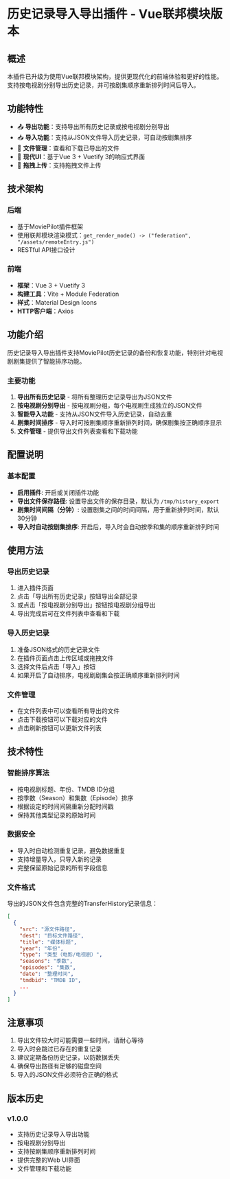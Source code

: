 # 历史记录导入导出插件 - Vue联邦模块版本

## 概述

本插件已升级为使用Vue联邦模块架构，提供更现代化的前端体验和更好的性能。支持按电视剧分别导出历史记录，并可按剧集顺序重新排列时间后导入。

## 功能特性

- 📤 **导出功能**：支持导出所有历史记录或按电视剧分别导出
- 📥 **导入功能**：支持从JSON文件导入历史记录，可自动按剧集排序
- 📁 **文件管理**：查看和下载已导出的文件
- 🎨 **现代UI**：基于Vue 3 + Vuetify 3的响应式界面
- 🔄 **拖拽上传**：支持拖拽文件上传

## 技术架构

### 后端
- 基于MoviePilot插件框架
- 使用联邦模块渲染模式：`get_render_mode() -> ("federation", "/assets/remoteEntry.js")`
- RESTful API接口设计

### 前端
- **框架**：Vue 3 + Vuetify 3
- **构建工具**：Vite + Module Federation
- **样式**：Material Design Icons
- **HTTP客户端**：Axios

## 功能介绍

历史记录导入导出插件支持MoviePilot历史记录的备份和恢复功能，特别针对电视剧剧集提供了智能排序功能。

### 主要功能

1. **导出所有历史记录** - 将所有整理历史记录导出为JSON文件
2. **按电视剧分别导出** - 按电视剧分组，每个电视剧生成独立的JSON文件
3. **智能导入功能** - 支持从JSON文件导入历史记录，自动去重
4. **剧集时间排序** - 导入时可按剧集顺序重新排列时间，确保剧集按正确顺序显示
5. **文件管理** - 提供导出文件列表查看和下载功能

## 配置说明

### 基本配置

- **启用插件**: 开启或关闭插件功能
- **导出文件保存路径**: 设置导出文件的保存目录，默认为 `/tmp/history_export`
- **剧集时间间隔（分钟）**: 设置剧集之间的时间间隔，用于重新排列时间，默认30分钟
- **导入时自动按剧集排序**: 开启后，导入时会自动按季和集的顺序重新排列时间

## 使用方法

### 导出历史记录

1. 进入插件页面
2. 点击「导出所有历史记录」按钮导出全部记录
3. 或点击「按电视剧分别导出」按钮按电视剧分组导出
4. 导出完成后可在文件列表中查看和下载

### 导入历史记录

1. 准备JSON格式的历史记录文件
2. 在插件页面点击上传区域或拖拽文件
3. 选择文件后点击「导入」按钮
4. 如果开启了自动排序，电视剧剧集会按正确顺序重新排列时间

### 文件管理

- 在文件列表中可以查看所有导出的文件
- 点击下载按钮可以下载对应的文件
- 点击刷新按钮可以更新文件列表

## 技术特性

### 智能排序算法

- 按电视剧标题、年份、TMDB ID分组
- 按季数（Season）和集数（Episode）排序
- 根据设定的时间间隔重新分配时间戳
- 保持其他类型记录的原始时间

### 数据安全

- 导入时自动检测重复记录，避免数据重复
- 支持增量导入，只导入新的记录
- 完整保留原始记录的所有字段信息

### 文件格式

导出的JSON文件包含完整的TransferHistory记录信息：

```json
[
  {
    "src": "源文件路径",
    "dest": "目标文件路径",
    "title": "媒体标题",
    "year": "年份",
    "type": "类型（电影/电视剧）",
    "seasons": "季数",
    "episodes": "集数",
    "date": "整理时间",
    "tmdbid": "TMDB ID",
    ...
  }
]
```

## 注意事项

1. 导出文件较大时可能需要一些时间，请耐心等待
2. 导入时会跳过已存在的重复记录
3. 建议定期备份历史记录，以防数据丢失
4. 确保导出路径有足够的磁盘空间
5. 导入的JSON文件必须符合正确的格式

## 版本历史

### v1.0.0
- 支持历史记录导入导出功能
- 按电视剧分别导出
- 支持按剧集顺序重新排列时间
- 提供完整的Web UI界面
- 文件管理和下载功能